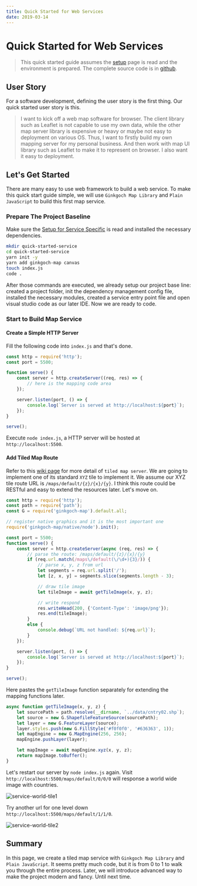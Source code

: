```yaml
---
title: Quick Started for Web Services
date: 2019-03-14
---
```

# Quick Started for Web Services
> This quick started guide assumes the [setup](GettingStarted/Setup) page is read and the environment is prepared.
> The complete source code is in [github](https://github.com/ginkgoch/node-map-quickstart/tree/master/quick-started-service).

## User Story
For a software development, defining the user story is the first thing. Our quick started user story is this.
> I want to kick off a web map software for browser. The client library such as Leaflet is not capable to use my own data, while the other map server library is expensive or heavy or maybe not easy to deployment on various OS. Thus, I want to firstly build my own mapping server for my personal business. And then work with map UI library such as Leaflet to make it to represent on browser. I also want it easy to deployment.

## Let's Get Started
There are many easy to use web framework to build a web service. To make this quick start guide simple, we will use `Ginkgoch Map Library` and `Plain JavaScript` to build this first map service.

### Prepare The Project Baseline
Make sure the [Setup for Service Specific](GettingStarted/Setup) is read and installed the necessary dependencies.

```bash
mkdir quick-started-service
cd quick-started-service
yarn init -y
yarn add ginkgoch-map canvas
touch index.js
code .
```

After those commands are executed, we already setup our project base line: created a project folder, init the dependency management config file, installed the necessary modules, created a service entry point file and open visual studio code as our later IDE. Now we are ready to code.

### Start to Build Map Service

#### Create a Simple HTTP Server
Fill the following code into `index.js` and that's done.
```javascript
const http = require('http');
const port = 5500;

function serve() {
    const server = http.createServer((req, res) => {
        // here is the mapping code area
    });

    server.listen(port, () => {
        console.log(`Server is served at http://localhost:${port}`);
    });
}

serve();
```

Execute `node index.js`, a HTTP server will be hosted at `http://localhost:5500`.

#### Add Tiled Map Route
Refer to this [wiki page](https://en.wikipedia.org/wiki/Tiled_web_map) for more detail of `tiled map server`. We are going to implement one of its standard `XYZ` tile to implement it. We assume our XYZ tile route URL is `/maps/default/{z}/{x}/{y}`. I think this route could be RESTful and easy to extend the resources later. Let's move on.

```javascript
const http = require('http');
const path = require('path');
const G = require('ginkgoch-map').default.all;

// register native graphics and it is the most important one
require('ginkgoch-map/native/node').init();

const port = 5500;
function serve() {
    const server = http.createServer(async (req, res) => {
        // parse the route: /maps/default/{z}/{x}/{y}
        if (req.url.match(/maps\/default(\/\d+){3}/)) {
            // parse x, y, z from url
            let segments = req.url.split('/');
            let [z, x, y] = segments.slice(segments.length - 3);

            // draw tile image
            let tileImage = await getTileImage(x, y, z);

            // write respond
            res.writeHead(200, {'Content-Type': 'image/png'});
            res.end(tileImage);
        } 
        else {
            console.debug(`URL not handled: ${req.url}`);
        }
    });

    server.listen(port, () => {
        console.log(`Server is served at http://localhost:${port}`);
    });
}

serve();
```

Here pastes the `getTileImage` function separately for extending the mapping functions later.
```javascript
async function getTileImage(x, y, z) {
    let sourcePath = path.resolve(__dirname, `../data/cntry02.shp`);
    let source = new G.ShapefileFeatureSource(sourcePath);
    let layer = new G.FeatureLayer(source);
    layer.styles.push(new G.FillStyle('#f0f0f0', '#636363', 1));
    let mapEngine = new G.MapEngine(256, 256);
    mapEngine.pushLayer(layer);

    let mapImage = await mapEngine.xyz(x, y, z);
    return mapImage.toBuffer();
}
```

Let's restart our server by `node index.js` again. Visit `http://localhost:5500/maps/default/0/0/0` will response a world wide image with countries.

![service-world-tile1](/guide/assets/service-world-tile1.png)

Try another url for one level down `http://localhost:5500/maps/default/1/1/0`.

![service-world-tile2](/guide/assets/service-world-tile2.png)

## Summary
In this page, we create a tiled map service with `Ginkgoch Map Library` and `Plain JavaScript`. It seems pretty much code, but it is from 0 to 1 to walk you through the entire process. Later, we will introduce advanced way to make the project modern and fancy. Until next time.
